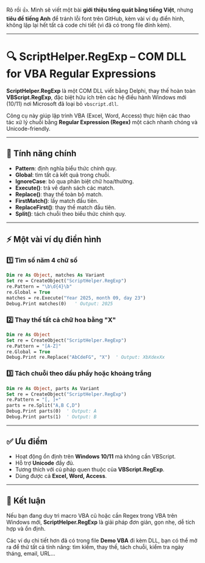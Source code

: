 Rõ rồi 👍. Mình sẽ viết một bài **giới thiệu tổng quát bằng tiếng Việt**, nhưng **tiêu đề tiếng Anh** để tránh lỗi font trên GitHub, kèm vài ví dụ điển hình, không lặp lại hết tất cả code chi tiết (vì đã có trong file đính kèm).

---

# 🔍 ScriptHelper.RegExp – COM DLL for VBA Regular Expressions

**ScriptHelper.RegExp** là một COM DLL viết bằng Delphi, thay thế hoàn toàn **VBScript.RegExp**, đặc biệt hữu ích trên các hệ điều hành Windows mới (10/11) nơi Microsoft đã loại bỏ `vbscript.dll`.

Công cụ này giúp lập trình VBA (Excel, Word, Access) thực hiện các thao tác xử lý chuỗi bằng **Regular Expression (Regex)** một cách nhanh chóng và Unicode-friendly.

---

## 📌 Tính năng chính

* **Pattern**: định nghĩa biểu thức chính quy.
* **Global**: tìm tất cả kết quả trong chuỗi.
* **IgnoreCase**: bỏ qua phân biệt chữ hoa/thường.
* **Execute()**: trả về danh sách các match.
* **Replace()**: thay thế toàn bộ match.
* **FirstMatch()**: lấy match đầu tiên.
* **ReplaceFirst()**: thay thế match đầu tiên.
* **Split()**: tách chuỗi theo biểu thức chính quy.

---

## ⚡ Một vài ví dụ điển hình

### 1️⃣ Tìm số năm 4 chữ số

```vb
Dim re As Object, matches As Variant
Set re = CreateObject("ScriptHelper.RegExp")
re.Pattern = "\b\d{4}\b"
re.Global = True
matches = re.Execute("Year 2025, month 09, day 23")
Debug.Print matches(0)   ' Output: 2025
```

### 2️⃣ Thay thế tất cả chữ hoa bằng "X"

```vb
Dim re As Object
Set re = CreateObject("ScriptHelper.RegExp")
re.Pattern = "[A-Z]"
re.Global = True
Debug.Print re.Replace("AbCdeFG", "X")  ' Output: XbXdexXx
```

### 3️⃣ Tách chuỗi theo dấu phẩy hoặc khoảng trắng

```vb
Dim re As Object, parts As Variant
Set re = CreateObject("ScriptHelper.RegExp")
re.Pattern = "[, ]+"
parts = re.Split("A,B C,D")
Debug.Print parts(0)  ' Output: A
Debug.Print parts(1)  ' Output: B
```

---

## ✅ Ưu điểm

* Hoạt động ổn định trên **Windows 10/11** mà không cần VBScript.
* Hỗ trợ **Unicode** đầy đủ.
* Tương thích với cú pháp quen thuộc của **VBScript.RegExp**.
* Dùng được cả **Excel, Word, Access**.

---

## 🎯 Kết luận

Nếu bạn đang duy trì macro VBA cũ hoặc cần Regex trong VBA trên Windows mới, **ScriptHelper.RegExp** là giải pháp đơn giản, gọn nhẹ, dễ tích hợp và ổn định.

Các ví dụ chi tiết hơn đã có trong file **Demo VBA** đi kèm DLL, bạn có thể mở ra để thử tất cả tính năng: tìm kiếm, thay thế, tách chuỗi, kiểm tra ngày tháng, email, URL…



